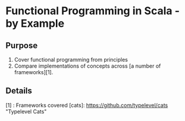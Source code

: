 # Functional Programming in Scala - by Example

## Purpose

1. Cover functional programming from principles
2. Compare implementations of concepts across [a number of frameworks][1].



## Details
[1] : Frameworks covered
[cats]: https://github.com/typelevel/cats "Typelevel Cats"